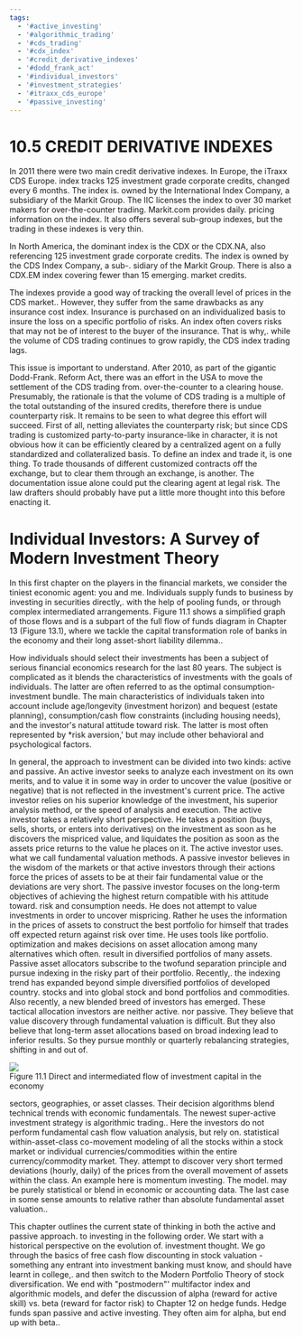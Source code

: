 ```yaml
---
tags:
  - '#active_investing'
  - '#algorithmic_trading'
  - '#cds_trading'
  - '#cdx_index'
  - '#credit_derivative_indexes'
  - '#dodd_frank_act'
  - '#individual_investors'
  - '#investment_strategies'
  - '#itraxx_cds_europe'
  - '#passive_investing'
---
```

# 10.5  CREDIT DERIVATIVE INDEXES  

In 2011 there were two main credit derivative indexes. In Europe, the iTraxx CDS Europe. index tracks 125 investment grade corporate credits, changed every 6 months. The index is. owned by the International Index Company, a subsidiary of the Markit Group. The IIC licenses the index to over 30 market makers for over-the-counter trading. Markit.com provides daily. pricing information on the index. It also offers several sub-group indexes, but the trading in these indexes is very thin.  

In North America, the dominant index is the CDX or the CDX.NA, also referencing 125 investment grade corporate credits. The index is owned by the CDS Index Company, a sub-. sidiary of the Markit Group. There is also a CDX.EM index covering fewer than 15 emerging. market credits.  

The indexes provide a good way of tracking the overall level of prices in the CDS market.. However, they suffer from the same drawbacks as any insurance cost index. Insurance is purchased on an individualized basis to insure the loss on a specific portfolio of risks. An index often covers risks that may not be of interest to the buyer of the insurance. That is why,. while the volume of CDS trading continues to grow rapidly, the CDS index trading lags.  

This issue is important to understand. After 2010, as part of the gigantic Dodd-Frank. Reform Act, there was an effort in the USA to move the settlement of the CDS trading from. over-the-counter to a clearing house. Presumably, the rationale is that the volume of CDS trading is a multiple of the total outstanding of the insured credits, therefore there is undue counterparty risk. It remains to be seen to what degree this effort will succeed. First of all, netting alleviates the counterparty risk; but since CDS trading is customized party-to-party insurance-like in character, it is not obvious how it can be efficiently cleared by a centralized agent on a fully standardized and collateralized basis. To define an index and trade it, is one thing. To trade thousands of different customized contracts off the exchange, but to clear them through an exchange, is another. The documentation issue alone could put the clearing agent at legal risk. The law drafters should probably have put a little more thought into this before enacting it.  

# Individual Investors: A Survey of Modern Investment Theory  

In this first chapter on the players in the financial markets, we consider the tiniest economic agent: you and me. Individuals supply funds to business by investing in securities directly,. with the help of pooling funds, or through complex intermediated arrangements. Figure 11.1 shows a simplified graph of those flows and is a subpart of the full flow of funds diagram in Chapter 13 (Figure 13.1), where we tackle the capital transformation role of banks in the economy and their long asset-short liability dilemma..  

How individuals should select their investments has been a subject of serious financial economics research for the last 80 years. The subject is complicated as it blends the characteristics of investments with the goals of individuals. The latter are often referred to as the optimal consumption-investment bundle. The main characteristics of individuals taken into account include age/longevity (investment horizon) and bequest (estate planning), consumption/cash flow constraints (including housing needs), and the investor's natural attitude toward risk. The latter is most often represented by \*risk aversion,' but may include other behavioral and psychological factors.  

In general, the approach to investment can be divided into two kinds: active and passive. An active investor seeks to analyze each investment on its own merits, and to value it in some way in order to uncover the value (positive or negative) that is not reflected in the investment's current price. The active investor relies on his superior knowledge of the investment, his superior analysis method, or the speed of analysis and execution. The active investor takes a relatively short perspective. He takes a position (buys, sells, shorts, or enters into derivatives) on the investment as soon as he discovers the mispriced value, and liquidates the position as soon as the assets price returns to the value he places on it. The active investor uses. what we call fundamental valuation methods. A passive investor believes in the wisdom of the markets or that active investors through their actions force the prices of assets to be at their fair fundamental value or the deviations are very short. The passive investor focuses on the long-term objectives of achieving the highest return compatible with his attitude toward. risk and consumption needs. He does not attempt to value investments in order to uncover mispricing. Rather he uses the information in the prices of assets to construct the best portfolio for himself that trades off expected return against risk over time. He uses tools like portfolio. optimization and makes decisions on asset allocation among many alternatives which often. result in diversified portfolios of many assets. Passive asset allocators subscribe to the twofund separation principle and pursue indexing in the risky part of their portfolio. Recently,. the indexing trend has expanded beyond simple diversified portfolios of developed country. stocks and into global stock and bond portfolios and commodities. Also recently, a new blended breed of investors has emerged. These tactical allocation investors are neither active. nor passive. They believe that value discovery through fundamental valuation is difficult. But they also believe that long-term asset allocations based on broad indexing lead to inferior results. So they pursue monthly or quarterly rebalancing strategies, shifting in and out of.  

![](images/81fc7dcdcd05e7ff925acab7d6615ea2b6fa183f890741a6c9d1bc3d983950ce.jpg)  
Figure 11.1 Direct and intermediated flow of investment capital in the economy  

sectors, geographies, or asset classes. Their decision algorithms blend technical trends with economic fundamentals. The newest super-active investment strategy is algorithmic trading.. Here the investors do not perform fundamental cash flow valuation analysis, but rely on. statistical within-asset-class co-movement modeling of all the stocks within a stock market or individual currencies/commodities within the entire currency/commodity market. They. attempt to discover very short termed deviations (hourly, daily) of the prices from the overall movement of assets within the class. An example here is momentum investing. The model. may be purely statistical or blend in economic or accounting data. The last case in some sense amounts to relative rather than absolute fundamental asset valuation..  

This chapter outlines the current state of thinking in both the active and passive approach. to investing in the following order. We start with a historical perspective on the evolution of. investment thought. We go through the basics of free cash flow discounting in stock valuation - something any entrant into investment banking must know, and should have learnt in college,. and then switch to the Modern Portfolio Theory of stock diversification. We end with "postmodern"' multifactor index and algorithmic models, and defer the discussion of alpha (reward for active skill) vs. beta (reward for factor risk) to Chapter 12 on hedge funds. Hedge funds span passive and active investing. They often aim for alpha, but end up with beta..  
